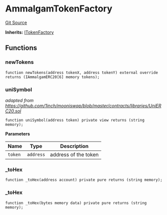 # AmmalgamTokenFactory
[Git Source](https://github.com/Ammalgam-Protocol/core-v1/blob/c2398bc2cc7b9fe383b005349741b4aa61a1c292/contracts/factories/AmmalgamTokenFactory.sol)

**Inherits:**
[ITokenFactory](/contracts/interfaces/factories/ITokenFactory.sol/interface.ITokenFactory.md)


## Functions
### newTokens


```solidity
function newTokens(address tokenX, address tokenY) external override returns (IAmmalgamERC20[6] memory tokens);
```

### uniSymbol

*adapted from https://github.com/1inch/mooniswap/blob/master/contracts/libraries/UniERC20.sol*


```solidity
function uniSymbol(address token) private view returns (string memory);
```
**Parameters**

|Name|Type|Description|
|----|----|-----------|
|`token`|`address`|address of the token|


### _toHex


```solidity
function _toHex(address account) private pure returns (string memory);
```

### _toHex


```solidity
function _toHex(bytes memory data) private pure returns (string memory);
```

